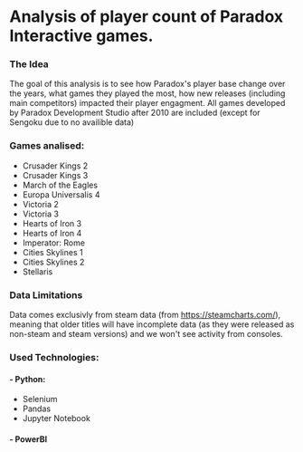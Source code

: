 # Analysis of player count of Paradox Interactive games.

### The Idea
The goal of this analysis is to see how Paradox's player base change over the years, what games they played the most, how new releases (including main competitors) impacted their player engagment.
All games developed by Paradox Development Studio after 2010 are included (except for Sengoku due to no availible data)
### Games analised:
- Crusader Kings 2
- Crusader Kings 3
- March of the Eagles
- Europa Universalis 4
- Victoria 2
- Victoria 3
- Hearts of Iron 3
- Hearts of Iron 4
- Imperator: Rome
- Cities Skylines 1
- Cities Skylines 2
- Stellaris

### Data Limitations
Data comes exclusivly from steam data (from https://steamcharts.com/), meaning that older titles will have incomplete data (as they were released as non-steam and steam versions) and we won't see activity from consoles.

### Used Technologies:
#### - Python:
- Selenium
- Pandas
- Jupyter Notebook

#### - PowerBI
